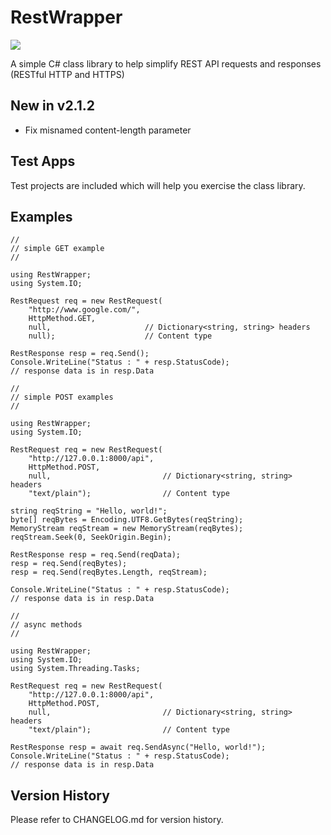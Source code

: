 # RestWrapper

[![][nuget-img]][nuget]

[nuget]:     https://www.nuget.org/packages/RestWrapper/
[nuget-img]: https://badge.fury.io/nu/Object.svg

A simple C# class library to help simplify REST API requests and responses (RESTful HTTP and HTTPS)

## New in v2.1.2

- Fix misnamed content-length parameter

## Test Apps

Test projects are included which will help you exercise the class library.
 
## Examples

```
//
// simple GET example
//

using RestWrapper;
using System.IO;

RestRequest req = new RestRequest(
	"http://www.google.com/",
	HttpMethod.GET,
	null,                     // Dictionary<string, string> headers
	null);                    // Content type

RestResponse resp = req.Send();
Console.WriteLine("Status : " + resp.StatusCode);
// response data is in resp.Data
```

```
//
// simple POST examples
//

using RestWrapper;
using System.IO;

RestRequest req = new RestRequest(
	"http://127.0.0.1:8000/api",
	HttpMethod.POST,
	null,                         // Dictionary<string, string> headers
	"text/plain");                // Content type

string reqString = "Hello, world!";
byte[] reqBytes = Encoding.UTF8.GetBytes(reqString);
MemoryStream reqStream = new MemoryStream(reqBytes);
reqStream.Seek(0, SeekOrigin.Begin);

RestResponse resp = req.Send(reqData);
resp = req.Send(reqBytes);
resp = req.Send(reqBytes.Length, reqStream);

Console.WriteLine("Status : " + resp.StatusCode);
// response data is in resp.Data
```

```
//
// async methods
//

using RestWrapper;
using System.IO;
using System.Threading.Tasks;

RestRequest req = new RestRequest(
	"http://127.0.0.1:8000/api",
	HttpMethod.POST,
	null,                         // Dictionary<string, string> headers
	"text/plain");                // Content type

RestResponse resp = await req.SendAsync("Hello, world!");
Console.WriteLine("Status : " + resp.StatusCode);
// response data is in resp.Data
```

## Version History

Please refer to CHANGELOG.md for version history.
